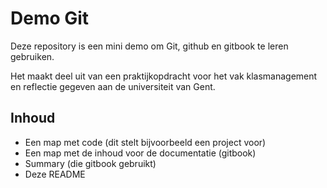 # Demo Git

Deze repository is een mini demo om Git, github en gitbook te leren gebruiken. 

Het maakt deel uit van een praktijkopdracht voor het vak klasmanagement en reflectie gegeven aan de universiteit van Gent.

## Inhoud

- Een map met code (dit stelt bijvoorbeeld een project voor)
- Een map met de inhoud voor de documentatie (gitbook)
- Summary (die gitbook gebruikt)
- Deze README